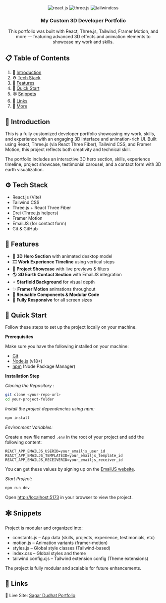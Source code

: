 <div align="center">
  <div>
    <img src="https://img.shields.io/badge/-React_JS-black?style=for-the-badge&logoColor=white&logo=react&color=61DAFB" alt="react.js" />
    <img src="https://img.shields.io/badge/-Three_JS-black?style=for-the-badge&logoColor=white&logo=threedotjs&color=000000" alt="three.js" />
    <img src="https://img.shields.io/badge/-Tailwind_CSS-black?style=for-the-badge&logoColor=white&logo=tailwindcss&color=06B6D4" alt="tailwindcss" />
  </div>

  <h3 align="center">My Custom 3D Developer Portfolio</h3>

  <div align="center">
    This portfolio was built with React, Three.js, Tailwind, Framer Motion, and more — featuring advanced 3D effects and animation elements to showcase my work and skills.
  </div>
</div>

## 📋 <a name="table">Table of Contents</a>

1. 🤖 [Introduction](#introduction)
2. ⚙️ [Tech Stack](#tech-stack)
3. 🔋 [Features](#features)
4. 🤸 [Quick Start](#quick-start)
5. 🕸️ [Snippets](#snippets)
6. 🔗 [Links](#links)
7. 🚀 [More](#more)

## <a name="introduction">🤖 Introduction</a>

This is a fully customized developer portfolio showcasing my work, skills, and experience with an engaging 3D interface and animation-rich UI. Built using React, Three.js (via React Three Fiber), Tailwind CSS, and Framer Motion, this project reflects both creativity and technical skill.

The portfolio includes an interactive 3D hero section, skills, experience timeline, project showcase, testimonial carousel, and a contact form with 3D earth visualization.

## <a name="tech-stack">⚙️ Tech Stack</a>

- React.js (Vite)
- Tailwind CSS
- Three.js + React Three Fiber
- Drei (Three.js helpers)
- Framer Motion
- EmailJS (for contact form)
- Git & GitHub

## <a name="features">🔋 Features</a>

- 🚀 **3D Hero Section** with animated desktop model
- 🎞️ **Work Experience Timeline** using vertical steps
- 💼 **Project Showcase** with live previews & filters
- 🌎 **3D Earth Contact Section** with EmailJS integration
- ⭐ **Starfield Background** for visual depth
- ✨ **Framer Motion** animations throughout
- 🧩 **Reusable Components & Modular Code**
- 📱 **Fully Responsive** for all screen sizes

## <a name="quick-start">🤸 Quick Start</a>

Follow these steps to set up the project locally on your machine.

**Prerequisites**

Make sure you have the following installed on your machine:

- [Git](https://git-scm.com/)
- [Node.js](https://nodejs.org/en) (v18+)
- [npm](https://www.npmjs.com/) (Node Package Manager)

**Installation Step**

*Cloning the Repository :*

```bash
git clone <your-repo-url>
cd your-project-folder
```

*Install the project dependencies using npm:*

```bash
npm install
```

*Environment Variables:*

Create a new file named `.env` in the root of your project and add the following content:

```env
REACT_APP_EMAILJS_USERID=your_emailjs_user_id
REACT_APP_EMAILJS_TEMPLATEID=your_emailjs_template_id
REACT_APP_EMAILJS_RECEIVERID=your_emailjs_receiver_id
```

You can get these values by signing up on the [EmailJS website](https://www.emailjs.com/).

*Start Project:*

```bash
npm run dev
```

Open [http://localhost:5173](http://localhost:5173) in your browser to view the project.

## <a name="snippets">🕸️ Snippets</a>

Project is modular and organized into:

- constants.js – App data (skills, projects, experience, testimonials, etc)
- motion.js – Animation variants (framer-motion)
- styles.js – Global style classes (Tailwind-based)
- index.css – Global styles and theme
- tailwind.config.cjs – Tailwind extension config (Theme extensions)

The project is fully modular and scalable for future enhancements.

## <a name="links">🔗 Links</a>

🔗 Live Site: [Sagar Dudhat Portfolio](https://sagar-dudhat.vercel.app/)
